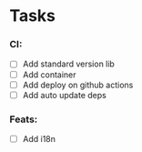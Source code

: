 # Tasks
### CI:
- [ ] Add standard version lib
- [ ] Add container
- [ ] Add deploy on github actions
- [ ] Add auto update deps

### Feats:
- [ ] Add i18n


